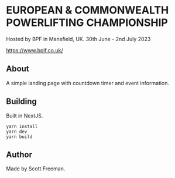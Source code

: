 # EUROPEAN & COMMONWEALTH POWERLIFTING CHAMPIONSHIP

Hosted by BPF in Mansfield, UK. 30th June - 2nd July 2023

https://www.bplf.co.uk/

## About

A simple landing page with countdown timer and event information.

## Building

Built in NextJS.

```
yarn install
yarn dev
yarn build
```

## Author

Made by Scott Freeman.
